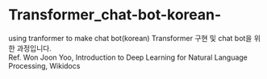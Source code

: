 # Transformer_chat-bot-korean-
using tranformer to make chat bot(korean)
Transformer 구현 및 chat bot을 위한 과정입니다.  
Ref. Won Joon Yoo, Introduction to Deep Learning for Natural Language Processing, Wikidocs  
